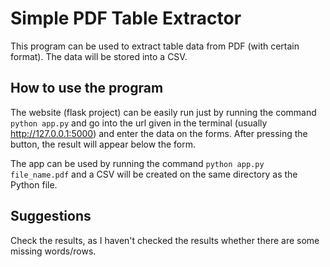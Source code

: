 # Simple PDF Table Extractor

This program can be used to extract table data from PDF (with certain format). The data will be stored into a CSV.

## How to use the program

The website (flask project) can be easily run just by running the command `python app.py` and go into the url given in the terminal (usually http://127.0.0.1:5000) and enter the data on the forms. After pressing the button, the result will appear below the form.

The app can be used by running the command `python app.py file_name.pdf` and a CSV will be created on the same directory as the Python file.

## Suggestions

Check the results, as I haven't checked the results whether there are some missing words/rows.